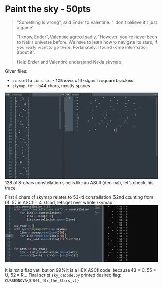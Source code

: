 # Paint the sky - 50pts
>"Something is wrong", said Ender to Valentine. "I don't believe it's just a game".
>
>"I know, Ender", Valentine agreed sadly. "However, you've never been to Nekla universe before. We have to learn how to navigate its stars, if you really want to go there. Fortunately, I found some information about it".
>
>Help Ender and Valentine understand Nekla skymap.

Given files: 
- `constellations.txt` - 128 rows of 8-signs in square brackets
- `skymap.txt` - 544 chars, mostly spaces

![](img/1.png)
128 of 8-chars constellation smells like an ASCII (decimal), let's check this trace.

First 8 chars of skymap relates to 53-rd constellation (52nd counting from 0). 52 in ASCII = 4. Good, lets get over whole skymap:
![](img/2.png)

It is not a flag yet, but on 99% it is a HEX ASCII code, because 43 = C, 55 = U, 52 = R...
Final script `sky_decode.py` printed desired flag: `CURSEDNOVA{Sh00t_f0r_the_St4rs_:)}`

